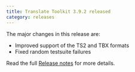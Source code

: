 ```yaml
---
title: Translate Toolkit 3.9.2 released
category: releases
---
```


The major changes in this release are:

- Improved support of the TS2 and TBX formats
- Fixed random testsuite failures

Read the full [Release notes](https://docs.translatehouse.org/projects/translate-toolkit/en/latest/releases/3.9.2.html) for more details.

